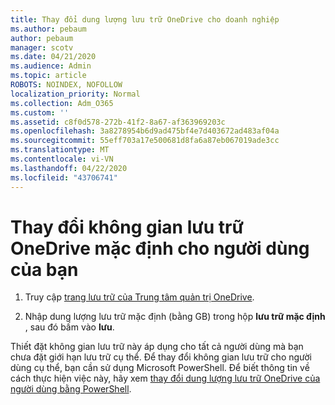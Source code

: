 ```yaml
---
title: Thay đổi dung lượng lưu trữ OneDrive cho doanh nghiệp
ms.author: pebaum
author: pebaum
manager: scotv
ms.date: 04/21/2020
ms.audience: Admin
ms.topic: article
ROBOTS: NOINDEX, NOFOLLOW
localization_priority: Normal
ms.collection: Adm_O365
ms.custom: ''
ms.assetid: c8f0d578-272b-41f2-8a67-af363969203c
ms.openlocfilehash: 3a8278954b6d9ad475bf4e7d403672ad483af04a
ms.sourcegitcommit: 55eff703a17e500681d8fa6a87eb067019ade3cc
ms.translationtype: MT
ms.contentlocale: vi-VN
ms.lasthandoff: 04/22/2020
ms.locfileid: "43706741"
---
```

# <a name="change-the-default-onedrive-storage-space-for-your-users"></a>Thay đổi không gian lưu trữ OneDrive mặc định cho người dùng của bạn

1. Truy cập [trang lưu trữ của Trung tâm quản trị OneDrive](https://admin.onedrive.com/?v=StorageSettings).
    
2. Nhập dung lượng lưu trữ mặc định (bằng GB) trong hộp **lưu trữ mặc định** , sau đó bấm vào **lưu**.
    
Thiết đặt không gian lưu trữ này áp dụng cho tất cả người dùng mà bạn chưa đặt giới hạn lưu trữ cụ thể. Để thay đổi không gian lưu trữ cho người dùng cụ thể, bạn cần sử dụng Microsoft PowerShell. Để biết thông tin về cách thực hiện việc này, hãy xem [thay đổi dung lượng lưu trữ OneDrive của người dùng bằng PowerShell](https://go.microsoft.com/fwlink/?linkid=866402).
  

